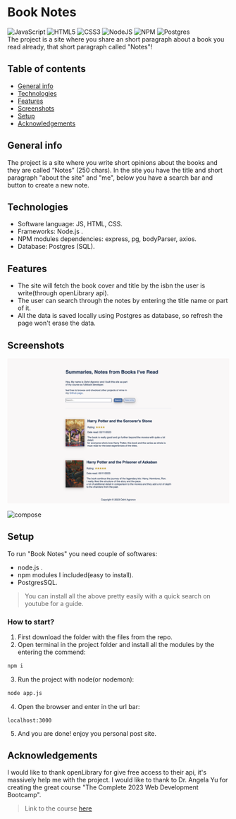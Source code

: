 # Book Notes
![JavaScript](https://img.shields.io/badge/javascript-%23323330.svg?style=for-the-badge&logo=javascript&logoColor=%23F7DF1E) ![HTML5](https://img.shields.io/badge/html5-%23E34F26.svg?style=for-the-badge&logo=html5&logoColor=white) ![CSS3](https://img.shields.io/badge/css3-%231572B6.svg?style=for-the-badge&logo=css3&logoColor=white) ![NodeJS](https://img.shields.io/badge/node.js-6DA55F?style=for-the-badge&logo=node.js&logoColor=white) ![NPM](https://img.shields.io/badge/NPM-%23CB3837.svg?style=for-the-badge&logo=npm&logoColor=white) 	![Postgres](https://img.shields.io/badge/postgres-%23316192.svg?style=for-the-badge&logo=postgresql&logoColor=white)
<br>
The project is a site where you share an short paragraph about a book you read already, that short paragraph called "Notes"!

## Table of contents
* [General info](#general-info)
* [Technologies](#technologies)
* [Features](#features)
* [Screenshots](#screenshots)
* [Setup](#setup)
* [Acknowledgements](#acknowledgements)

## General info
The project is a site where you write short opinions about the books and they are called “Notes” (250 chars).
In the site you have the title and short paragraph "about the site" and "me", below you have a search bar and button
to create a new note.


## Technologies
- Software language: JS, HTML, CSS.
- Frameworks: Node.js .
- NPM modules dependencies: express, pg, bodyParser, axios.
- Database: Postgres (SQL).

## Features
- The site will fetch the book cover and title by the isbn the user is write(through openLibrary api).
- The user can search through the notes by entering the title name or part of it.
- All the data is saved locally using Postgres as database, so refresh the page won't erase the data.

## Screenshots
![home](./public/assets/home.png)

![compose](./public/assets/copmpose.png)

## Setup
To run "Book Notes" you need couple of softwares:
- node.js .
- npm modules I included(easy to install).
- PostgresSQL.
> You can install all the above pretty easily with a quick search on youtube for a guide.

### How to start?
1. First download the folder with the files from the repo.
2. Open terminal in the project folder and install all the modules by the entering the commend:

```bash
npm i
```

3. Run the project with node(or nodemon):

```bash
node app.js
```
4. Open the browser and enter in the url bar:
```
localhost:3000
```
5. And you are done! enjoy you personal post site.

## Acknowledgements
I would like to thank openLibrary for give free access to their api, it's massively help me with the project.
I would like to thank to Dr. Angela Yu for creating the great course "The Complete 2023 Web Development Bootcamp".
> Link to the course [here](https://www.udemy.com/course/the-complete-web-development-bootcamp/?kw=The+Complete+2023+Web+Development+Bootcamp&src=sac)
